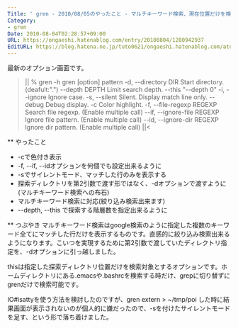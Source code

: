 ```yaml
---
Title: ' gren - 2010/08/05のやったこと - マルチキーワード検索、現在位置だけを検索(--this)'
Category:
- gren
Date: 2010-08-04T02:28:57+09:00
URL: https://ongaeshi.hatenablog.com/entry/20100804/1280942937
EditURL: https://blog.hatena.ne.jp/tuto0621/ongaeshi.hatenablog.com/atom/entry/6435922169449192934
---
```


最新のオプション画面です。
>||
% gren -h
gren [option] pattern
    -d, --directory DIR              Start directory. (deafult:".")
        --depth DEPTH                Limit search depth. 
        --this                       "--depth 0"
    -i, --ignore                     Ignore case.
    -s, --silent                     Silent. Display match line only.
        --debug                      Debug display.
    -c                               Color highlight.
    -f, --file-regexp REGEXP         Search file regexp. (Enable multiple call)
        --if, --ignore-file REGEXP   Ignore file pattern. (Enable multiple call)
        --id, --ignore-dir REGEXP    Ignore dir pattern. (Enable multiple call)
||<

** やったこと
+ -cで色付き表示
+ -f, --if, --idオプションを何個でも設定出来るように
+ -sでサイレントモード、マッチした行のみを表示する
+ 探索ディレクトリを第2引数で渡す形ではなく、-dオプションで渡すように(マルチキーワード検索への布石)
+ マルチキーワード検索に対応(絞り込み検索出来ます)
+ --depth, --this で探索する階層数を指定出来るように

** つぶやき
マルチキーワード検索はgoogle検索のように指定した複数のキーワード全てにマッチした行だけを表示するものです。直感的に絞り込み検索出来るようになります。こいつを実現するために第2引数で渡していたディレクトリ指定を、-dオプションに引っ越しました。

thisは指定した探索ディレクトリ位置だけを検索対象とするオプションです。ホームディレクトリにある.emacsや.bashrcを検索する時だけ、grepに切り替ずにgrenだけで検索可能です。

IO#isattyを使う方法を検討したのですが、gren extern > ~/tmp/poi した時に結果画面が表示されないのが個人的に嫌だったので、-sを付けたサイレントモードを足す、という形で落ち着けました。

